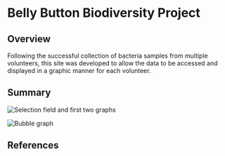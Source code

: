 # Belly Button Biodiversity Project

## Overview

Following the successful collection of bacteria samples from multiple volunteers, this site was developed to allow the data to be accessed and displayed in a graphic manner for each volunteer.

## Summary

![Selection field and first two graphs]()

![Bubble graph]()

## References
